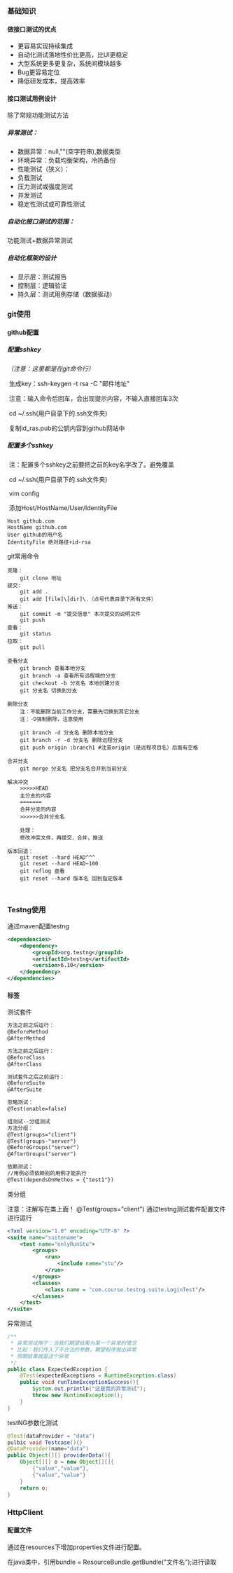 ### 基础知识

#### 做接口测试的优点

- 更容易实现持续集成 
- 自动化测试落地性价比更高，比UI更稳定
- 大型系统更多更复杂，系统间模块越多
- Bug更容易定位
- 降低研发成本，提高效率

#### 接口测试用例设计

除了常规功能测试方法

##### 异常测试：

- 数据异常：null,""(空字符串),数据类型
- 环境异常：负载均衡架构，冷热备份
- 性能测试（狭义）：
- 负载测试
- 压力测试或强度测试
- 并发测试
- 稳定性测试或可靠性测试

##### 自动化接口测试的范围：

功能测试+数据异常测试

##### 自动化框架的设计

- 显示层：测试报告
- 控制层：逻辑验证
- 持久层：测试用例存储（数据驱动）

### git使用

#### github配置

##### 	配置sshkey

*（注意：这里都是在git命令行）*

​		生成key：ssh-keygen -t rsa -C "邮件地址"

​		注意：输入命令后回车，会出现提示内容，不输入直接回车3次

​		cd ~/.ssh(用户目录下的.ssh文件夹)

​		复制id_ras.pub的公钥内容到github网站中

##### 	配置多个sshkey

​		注：配置多个sshkey之前要把之前的key名字改了。避免覆盖

​		cd ~/.ssh(用户目录下的.ssh文件夹)

​		vim config

​		添加Host/HostName/User/IdentityFile

```text
Host github.com
HostName github.com
User github的用户名
IdentityFile 绝对路径+id-rsa

```

git常用命令

```git
克隆：
	git clone 地址
提交:
    git add .
    git add [file]\[dir]\.（点号代表目录下所有文件）
推送：
	git commit -m "提交信息" 本次提交的说明文件
	git push
查看：
	git status
拉取：
	git pull
	
查看分支
	git branch 查看本地分支
	git branch -a 查看所有远程端的分支 
	git checkout -b 分支名 本地创建分支
	git 分支名 切换到分支

删除分支
	注：不能删除当前工作分支，需要先切换到其它分支
	注：-D强制删除，注意使用

	git branch -d 分支名 删除本地分支
	git branch -r -d 分支名 删除远程分支
	git push origin :branch1 #注意origin（是远程项目名）后面有空格 
	
合并分支
	git merge 分支名 把分支名合并到当前分支
	
解决冲突
	>>>>>HEAD
	主分支的内容
	=======
	合并分支的内容
	>>>>>>合并分支名
	
	处理：
	修改冲突文件，再提交，合并，推送

版本回退：
	git reset --hard HEAD^^^
	git reset --hard HEAD~100
	git reflog 查看
	git reset --hard 版本名 回到指定版本
	
	
```

### Testng使用

通过maven配置testng

```xml
<dependencies>
    <dependency>
        <groupId>org.testng</groupId>
        <artifactId>testng</artifactId>
        <version>6.10</version>
    </dependency>
</dependencies>
```

#### 标签

测试套件

```txt
方法之前之后运行：
@BeforeMethod
@AfterMethod

方法之前之后运行：
@BeforeClass
@AfterClass

测试套件之后之前运行：
@BeforeSuite
@AfterSuite

忽略测试：
@Test(enable=false)

组测试--分组测试
方法分组：
@Test(groups="client")
@Test(groups-"server")
@BeforeGroups("server")
@AfterGroups("server")

依赖测试：
//用例必须依赖别的用例才能执行
@Test(dependsOnMethos = {"test1"})

```

类分组

注意：注解写在类上面！
@Test(groups="client")
通过testng测试套件配置文件进行运行

```xml
<?xml version="1.0" encoding="UTF-8" ?>
<suite name="suitename">
    <test name="onlyRunStu">
        <groups>
            <run>
                <include name="stu"/>
            </run>
        </groups>
        <classes>
            <class name = "com.course.testng.suite.LoginTest"/>
        </classes>
    </test>
</suite>
```

异常测试

```java
/**
 * 异常测试用于：当我们期望结果为某一个异常的情况
 * 比如：我们传入了不合法的参数，期望程序抛出异常
 * 预期结果就是这个异常
 */
public class ExpectedException {
    @Test(expectedExceptions = RuntimeException.class)
    public void runTimeExceptionSuccess(){
        System.out.println("这是我的异常测试");
        throw new RuntimeException();
    }
}
```

testNG参数化测试

```java
@Test(dataProvider = "data")
pulbic void Testcase(){}
@DataProvider(name="data")
public Object[][] providerData(){
	Object[][] o = new Object[][]{
        {"value","value"},
        {"value","value"}
    }
    return o;
}


```



### HttpClient

#### 配置文件

通过在resources下增加properties文件进行配置。

在java类中，引用bundle = ResourceBundle.getBundle("文件名");进行读取



